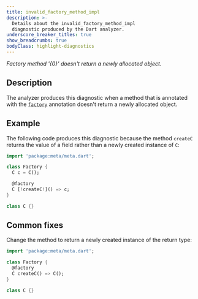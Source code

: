 ```yaml
---
title: invalid_factory_method_impl
description: >-
  Details about the invalid_factory_method_impl
  diagnostic produced by the Dart analyzer.
underscore_breaker_titles: true
show_breadcrumbs: true
bodyClass: highlight-diagnostics
---
```


_Factory method '{0}' doesn't return a newly allocated object._

## Description

The analyzer produces this diagnostic when a method that is annotated with
the [`factory`][meta-factory] annotation doesn't return a newly allocated
object.

## Example

The following code produces this diagnostic because the method `createC`
returns the value of a field rather than a newly created instance of `C`:

```dart
import 'package:meta/meta.dart';

class Factory {
  C c = C();

  @factory
  C [!createC!]() => c;
}

class C {}
```

## Common fixes

Change the method to return a newly created instance of the return type:

```dart
import 'package:meta/meta.dart';

class Factory {
  @factory
  C createC() => C();
}

class C {}
```

[meta-factory]: https://pub.dev/documentation/meta/latest/meta/factory-constant.html
